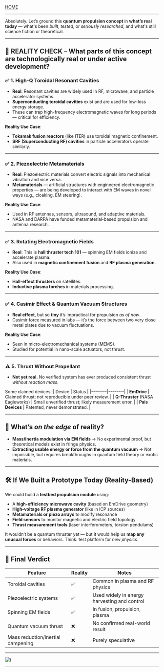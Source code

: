 [HOME](/README.md)    

---   

Absolutely. Let’s ground this **quantum propulsion concept** in **what’s real today** — what's been *built*, *tested*, or *seriously researched*, and what's still science fiction or theoretical.

---

## 🔧 REALITY CHECK – What parts of this concept are **technologically real or under active development**?

### ✅ 1. **High-Q Toroidal Resonant Cavities**
- **Real**: Resonant cavities are widely used in RF, microwave, and particle accelerator systems.
- **Superconducting toroidal cavities** exist and are used for low-loss energy storage.
- These can trap high-frequency electromagnetic waves for long periods — critical for efficiency.

**Reality Use Case**:  
- **Tokamak fusion reactors** (like ITER) use toroidal magnetic confinement.
- **SRF (Superconducting RF) cavities** in particle accelerators operate similarly.

---

### ✅ 2. **Piezoelectric Metamaterials**
- **Real**: Piezoelectric materials convert electric signals into mechanical vibration and vice versa.
- **Metamaterials** — artificial structures with engineered electromagnetic properties — are being developed to interact with EM waves in novel ways (e.g., cloaking, EM steering).

**Reality Use Case**:  
- Used in RF antennas, sensors, ultrasound, and adaptive materials.
- NASA and DARPA have funded metamaterial-based propulsion and antenna research.

---

### ✅ 3. **Rotating Electromagnetic Fields**
- **Real**: This is **hall thruster tech 101** — spinning EM fields ionize and accelerate plasma.
- Also used in **magnetic confinement fusion** and **RF plasma generation**.

**Reality Use Case**:  
- **Hall-effect thrusters** on satellites.
- **Inductive plasma torches** in materials processing.

---

### ✅ 4. **Casimir Effect & Quantum Vacuum Structures**
- **Real effect**, but so **tiny** it’s impractical for propulsion *as of now*.
- Casimir force measured in labs — it’s the force between two very close metal plates due to vacuum fluctuations.

**Reality Use Case**:  
- Seen in micro-electromechanical systems (MEMS).
- Studied for potential in nano-scale actuators, not thrust.

---

### ⚠️ 5. **Thrust Without Propellant**
- **Not yet real.** No verified system has ever produced consistent thrust *without reaction mass*.

Some claimed devices:
| Device | Status |
|--------|--------|
| **EmDrive** | Claimed thrust; not reproducible under peer review. |
| **Q-Thruster** (NASA Eagleworks) | Small unverified thrust; likely measurement error. |
| **Pais Devices** | Patented, never demonstrated. |

---

## 🧪 What’s *on the edge* of reality?

- **Mass/inertia modulation via EM fields** → No experimental proof, but theoretical models exist in fringe physics.
- **Extracting usable energy or force from the quantum vacuum** → Not impossible, but requires breakthroughs in quantum field theory or exotic materials.

---

## 🛠️ If We Built a Prototype Today (Reality-Based)

We could build a **testbed propulsion module** using:

- A **high-efficiency microwave cavity** (based on EmDrive geometry)
- **High-voltage RF plasma generator** (like in ICP sources)
- **Metamaterials or piezo arrays** to modify resonance
- **Field sensors** to monitor magnetic and electric field topology
- **Thrust measurement tools** (laser interferometers, torsion pendulums)

It wouldn’t be a quantum thruster yet — but it would help us **map any unusual forces** or behaviors. Think: test platform for *new physics*.

---

## 🎯 Final Verdict

| Feature | Reality | Notes |
|--------|---------|-------|
| Toroidal cavities | ✅ | Common in plasma and RF physics |
| Piezoelectric systems | ✅ | Used widely in energy harvesting and control |
| Spinning EM fields | ✅ | In fusion, propulsion, plasma |
| Quantum vacuum thrust | ❌ | No confirmed real-world result |
| Mass reduction/inertial dampening | ❌ | Purely speculative |

---

![i]()

---   
